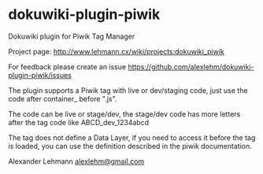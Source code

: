 dokuwiki-plugin-piwik
=====================

Dokuwiki plugin for Piwik Tag Manager

Project page: http://www.lehmann.cx/wiki/projects:dokuwiki_piwik

For feedback please create an issue https://github.com/alexlehm/dokuwiki-plugin-piwik/issues

The plugin supports a Piwik tag with live or dev/staging code, just
use the code after container_ before ".js".

The code can be live or stage/dev, the stage/dev code has more letters
after the tag code like ABCD_dev_1234abcd

The tag does not define a Data Layer, if you need to access it before
the tag is loaded, you can use the definition described in the piwik
documentation.


Alexander Lehmann alexlehm@gmail.com

